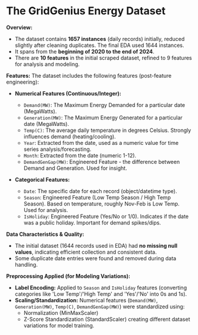# The GridGenius Energy Dataset

**Overview:**
*   The dataset contains **1657 instances** (daily records) initially, reduced slightly after cleaning duplicates. The final EDA used 1644 instances.
*   It spans from the **beginning of 2020 to the end of 2024**.
*   There are **10 features** in the initial scraped dataset, refined to 9 features for analysis and modeling.

**Features:**
The dataset includes the following features (post-feature engineering):

*   **Numerical Features (Continuous/Integer):**
    *   `Demand(MW)`: The Maximum Energy Demanded for a particular date (MegaWatts).
    *   `Generation(MW)`: The Maximum Energy Generated for a particular date (MegaWatts).
    *   `Temp(C)`: The average daily temperature in degrees Celsius. Strongly influences demand (heating/cooling).
    *   `Year`: Extracted from the date, used as a numeric value for time series analysis/forecasting.
    *   `Month`: Extracted from the date (numeric 1-12).
    *   `DemandGenGap(MW)`: Engineered Feature - the difference between Demand and Generation. Used for insight.

*   **Categorical Features:**
    *   `Date`: The specific date for each record (object/datetime type).
    *   `Season`: Engineered Feature (Low Temp Season / High Temp Season). Based on temperature, roughly Nov-Feb is Low Temp. Used for analysis.
    *   `IsHoliday`: Engineered Feature (Yes/No or 1/0). Indicates if the date was a public holiday. Important for demand spikes/dips.

**Data Characteristics & Quality:**
*   The initial dataset (1644 records used in EDA) had **no missing null values**, indicating efficient collection and consistent data.
*   Some duplicate date entries were found and removed during data handling.

**Preprocessing Applied (for Modeling Variations):**
*   **Label Encoding:** Applied to `Season` and `IsHoliday` features (converting categories like 'Low Temp'/'High Temp' and 'Yes'/'No' into 0s and 1s).
*   **Scaling/Standardization:** Numerical features (`Demand(MW)`, `Generation(MW)`, `Temp(C)`, `DemandGenGap(MW)`) were standardized using:
    *   Normalization (MinMaxScaler)
    *   Z-Score Standardization (StandardScaler)
    creating different dataset variations for model training.